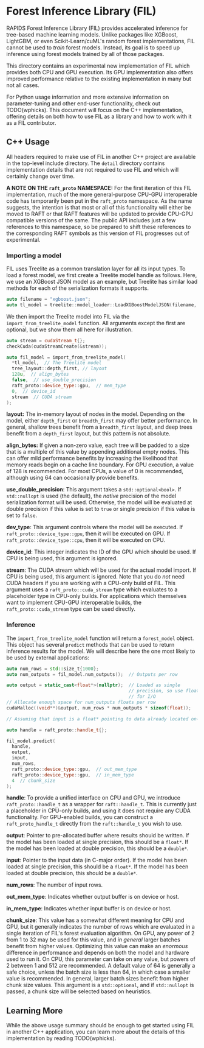 # Forest Inference Library (FIL)
RAPIDS Forest Inference Library (FIL) provides accelerated inference for
tree-based machine learning models. Unlike packages like XGBoost,
LightGBM, or even Scikit-Learn/cuML's random forest implementations, FIL
cannot be used to _train_ forest models. Instead, its goal is to speed up
inference using forest models trained by all of those packages. 

This directory contains an experimental new implementation of FIL which
provides both CPU and GPU execution. Its GPU implementation also offers
improved performance relative to the existing implementation in many but not all cases. 

For Python usage information and more extensive information on
parameter-tuning and other end-user functionality, check out
TODO(wphicks). This document will focus on the C++ implementation,
offering details on both how to use FIL as a library and how to work with it
as a FIL contributor.

## C++ Usage
All headers required to make use of FIL in another C++ project are
available in the top-level include directory. The `detail` directory
contains implementation details that are not required to use FIL and which
will certainly change over time.

**A NOTE ON THE `raft_proto` NAMESPACE:** For the first iteration of this FIL
implementation, much of the more general-purpose CPU-GPU interoperable code
has temporarily been put in the `raft_proto` namespace. As the name suggests,
the intention is that most or all of this functionality will either be moved
to RAFT or that RAFT features will be updated to provide CPU-GPU
compatible versions of the same. The public API includes just a few
references to this namespace, so be prepared to shift these references to the
corresponding RAFT symbols as this version of FIL progresses out of
experimental.

### Importing a model
FIL uses Treelite as a common translation layer for all its input types.
To load a forest model, we first create a Treelite model handle as
follows. Here, we use an XGBoost JSON model as an example, but Treelite has
similar load methods for each of the serialization formats it supports.

```cpp
auto filename = "xgboost.json";
auto tl_model = treelite::model_loader::LoadXGBoostModelJSON(filename, "{}");
```

We then import the Treelite model into FIL via the
`import_from_treelite_model` function. All arguments except the first are
optional, but we show them all here for illustration.

```cpp
auto stream = cudaStream_t{};
checkCuda(cudaStreamCreate(&stream));

auto fil_model = import_from_treelite_model(
  *tl_model,  // The Treelite model
  tree_layout::depth_first, // layout
  128u,  // align_bytes
  false,  // use_double_precision
  raft_proto::device_type::gpu,  // mem_type
  0,  // device_id
  stream  // CUDA stream
);
```

**layout:** The in-memory layout of nodes in the model. Depending on the model,
either `depth_first` or `breadth_first` may offer better performance.
In general, shallow trees benefit from a `breadth_first` layout, and deep trees
benefit from a `depth_first` layout, but this pattern is not absolute.

**align_bytes:** If given a non-zero value, each tree will be padded to a size
that is a multiple of this value by appending additional empty nodes. This
can offer mild performance benefits by increasing the likelihood that memory
reads begin on a cache line boundary. For GPU execution, a value of 128 is
recommended. For most CPUs, a value of 0 is recommended, although using 64 can
occasionally provide benefits.

**use_double_precision**: This argument takes a `std::optional<bool>`. If
`std::nullopt` is used (the default), the *native* precision of the model
serialization format will be used. Otherwise, the model will be evaluated
at double precision if this value is set to `true` or single precision if this
value is set to `false`.

**dev_type**: This argument controls where the model will be executed. If `raft_proto::device_type::gpu`, then it will be executed on GPU. If `raft_proto::device_type::cpu`, then it will be executed on CPU.

**device_id**: This integer indicates the ID of the GPU which should be used.
If CPU is being used, this argument is ignored.

**stream**: The CUDA stream which will be used for the actual model import.
If CPU is being used, this argument is ignored. Note that you do *not* need
CUDA headers if you are working with a CPU-only build of FIL. This
argument uses a `raft_proto::cuda_stream` type which evaluates to a
placeholder type in CPU-only builds. For applications which themselves want to
implement CPU-GPU interoperable builds, the `raft_proto::cuda_stream` type can be
used directly.


### Inference
The `import_from_treelite_model` function will return a `forest_model` object.
This object has several `predict` methods that can be used to return
inference results for the model. We will describe here the one most likely
to be used by external applications:

```cpp
auto num_rows = std::size_t{1000};
auto num_outputs = fil_model.num_outputs();  // Outputs per row

auto output = static_cast<float*>(nullptr);  // Loaded as single
                                             // precision, so use floats
                                             // for I/O
// Allocate enough space for num_outputs floats per row
cudaMalloc((void**)&output, num_rows * num_outputs * sizeof(float));

// Assuming that input is a float* pointing to data already located on-device

auto handle = raft_proto::handle_t{};

fil_model.predict(
  handle,
  output,
  input,
  num_rows,
  raft_proto::device_type::gpu,  // out_mem_type
  raft_proto::device_type::gpu,  // in_mem_type
  4  // chunk_size
);
```

**handle**: To provide a unified interface on CPU and GPU, we introduce
`raft_proto::handle_t` as a wrapper for `raft::handle_t`. This is currently just a
placeholder in CPU-only builds, and using it does not require any CUDA
functionality. For GPU-enabled builds, you can construct a
`raft_proto_handle_t` directly from the `raft::handle_t` you wish to use.

**output**: Pointer to pre-allocated buffer where results should be
written. If the model has been loaded at single precision, this should be a
`float*`. If the model has been loaded at double precision, this should be a
`double*`.

**input**: Pointer to the input data (in C-major order). If the model has been
loaded at single precision, this should be a `float*`. If the model has been
loaded at double precision, this should be a `double*`.

**num_rows**: The number of input rows.

**out_mem_type**: Indicates whether output buffer is on device or host.

**in_mem_type**: Indicates whether input buffer is on device or host.

**chunk_size**: This value has a somewhat different meaning for CPU and GPU,
but it generally indicates the number of rows which are evaluated in a single
iteration of FIL's forest evaluation algorithm. On GPU, any power of 2 from 1 to 32
may be used for this value, and *in general* larger batches benefit from
higher values. Optimizing this value can make an *enormous* difference
in performance and depends on both the model and hardware used to run it. On
CPU, this parameter can take on any value, but powers of 2 between 1 and 512
are recommended. A default value of 64 is generally a safe choice, unless the
batch size is less than 64, in which case a smaller value is recommended. In
general, larger batch sizes benefit from higher chunk size values. This
argument is a `std::optional`, and if `std::nullopt` is passed, a chunk size
will be selected based on heuristics.

## Learning More
While the above usage summary should be enough to get started using FIL in
another C++ application, you can learn more about the details of this
implementation by reading TODO(wphicks).
